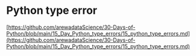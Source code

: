 # Python type error
[https://github.com/arewadataScience/30-Days-of-Python/blob/main/15_Day_Python_type_errors/15_python_type_errors.md](https://github.com/arewadataScience/30-Days-of-Python/blob/main/15_Day_Python_type_errors/15_python_type_errors.md)
